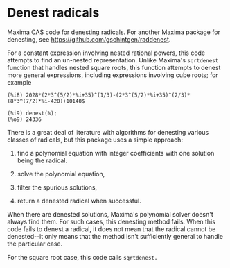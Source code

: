 # Denest radicals
 Maxima CAS code for denesting radicals. For another Maxima package for denesting, see https://github.com/gschintgen/raddenest.
 
 For a constant expression involving nested rational powers, this code attempts to find an un-nested representation. Unlike Maxima's `sqrtdenest` function that handles nested square roots, this function attempts to denest more general expressions, including expressions involving cube roots; for example
 ~~~
(%i8) 2028*(2*3^(5/2)*%i+35)^(1/3)-(2*3^(5/2)*%i+35)^(2/3)*(8*3^(7/2)*%i-420)+10140$

(%i9) denest(%);
(%o9) 24336
 ~~~
 
There is a great deal of literature with algorithms for denesting various classes of radicals, but this package uses a simple approach:

1. find a polynomial equation with integer coefficients with one solution being the radical.  

2. solve the polynomial equation, 

3. filter the spurious solutions, 

4. return a denested radical when successful. 

When there are denested solutions, Maxima's polynomial solver doesn't always find them. For such cases, this denesting method fails. When this code fails to denest a radical, it does not mean that the radical cannot be denested--it only means that the method isn't sufficiently general to handle the particular case.

For the square root case, this code calls `sqrtdenest.`

 
